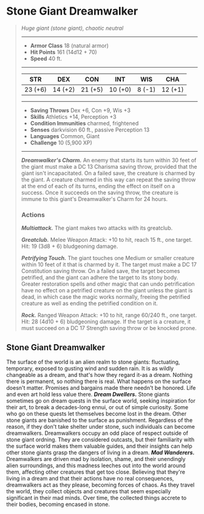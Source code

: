 # Stone Giant Dreamwalker
>*Huge giant (stone giant), chaotic neutral*
>___
>- **Armor Class** 18 (natural armor)
>- **Hit Points** 161 (14d12 + 70)
>- **Speed** 40 ft.
>___
>|STR|DEX|CON|INT|WIS|CHA|
>|:---:|:---:|:---:|:---:|:---:|:---:|
>|23 (+6)|14 (+2)|21 (+5)|10 (+0)|8 (-1)|12 (+1)|
>___
>- **Saving Throws** Dex +6, Con +9, Wis +3
>- **Skills** Athletics +14, Perception +3
>- **Condition Immunities** charmed, frightened
>- **Senses** darkvision 60 ft., passive Perception 13
>- **Languages** Common, Giant
>- **Challenge** 10 (5,900 XP)
>___
>***Dreamwalker's Charm.*** An enemy that starts its turn within 30 feet of the giant must make a DC 13 Charisma saving throw, provided that the giant isn't incapacitated. On a failed save, the creature is charmed by the giant. A creature charmed in this way can repeat the saving throw at the end of each of its turns, ending the effect on itself on a success. Once it succeeds on the saving throw, the creature is immune to this giant's Dreamwalker's Charm for 24 hours.  
>
>### Actions
>***Multiattack.*** The giant makes two attacks with its greatclub.  
>
>***Greatclub.*** Melee Weapon Attack: +10 to hit, reach 15 ft., one target. Hit: 19 (3d8 + 6) bludgeoning damage.  
>
>***Petrifying Touch.*** The giant touches one Medium or smaller creature within 10 feet of it that is charmed by it. The target must make a DC 17 Constitution saving throw. On a failed save, the target becomes petrified, and the giant can adhere the target to its stony body. Greater restoration spells and other magic that can undo petrification have no effect on a petrified creature on the giant unless the giant is dead, in which case the magic works normally, freeing the petrified creature as well as ending the petrified condition on it.  
>
>***Rock.*** Ranged Weapon Attack: +10 to hit, range 60/240 ft., one target. Hit: 28 (4d10 + 6) bludgeoning damage. If the target is a creature, it must succeed on a DC 17 Strength saving throw or be knocked prone.
## Stone Giant Dreamwalker
The surface of the world is an alien realm to stone giants: fluctuating, temporary, exposed to gusting wind and sudden rain. It is as wildly changeable as a dream, and that's how they regard it-as a dream. Nothing there is permanent, so nothing there is real. What happens on the surface doesn't matter. Promises and bargains made there needn't be honored. Life and even art hold less value there.
***Dream Dwellers.***  Stone giants sometimes go on dream quests in the surface world, seeking inspiration for their art, to break a decades-long ennui, or out of simple curiosity. Some who go on these quests let themselves become lost in the dream. Other stone giants are banished to the surface as punishment. Regardless of the reason, if they don't take shelter under stone, such individuals can become dreamwalkers.
Dreamwalkers occupy an odd place of respect outside of stone giant ordning. They are considered outcasts, but their familiarity with the surface world makes them valuable guides, and their insights can help other stone giants grasp the dangers of living in a dream.
***Mad Wanderers.***  Dreamwalkers are driven mad by isolation, shame, and their unendingly alien surroundings, and this madness leeches out into the world around them, affecting other creatures that get too close. Believing that they're living in a dream and that their actions have no real consequences, dreamwalkers act as they please, becoming forces of chaos. As they travel the world, they collect objects and creatures that seem especially significant in their mad minds. Over time, the collected things accrete to their bodies, becoming encased in stone.